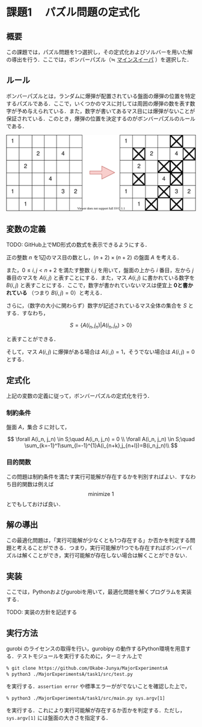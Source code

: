 # 課題1　 パズル問題の定式化

## 概要

この課題では，パズル問題を1つ選択し，その定式化およびソルバーを用いた解の導出を行う．ここでは，ボンバーパズル（≒ [マインスイーパ](https://en.wikipedia.org/wiki/Minesweeper_(video_game)) ）を選択した．

## ルール

ボンバーパズルとは，ランダムに爆弾が配置されている盤面の爆弾の位置を特定するパズルである．ここで，いくつかのマスに対しては周囲の爆弾の数を表す数字が予め与えられている．また，数字が書いてあるマス目には爆弾がないことが保証されている．このとき，爆弾の位置を決定するのがボンバーパズルのルールである．

![ボンバーパズルのイメージ図](./draft/fig/bomber_puzzle.svg)

## 変数の定義

TODO: GitHub上でMD形式の数式を表示できるようにする．

正の整数 $n$ を1辺のマス目の数とし，$(n + 2)\times (n + 2)$ の盤面 $A$ を考える．

また，$0\leq i,j < n+2$ を満たす整数 $i,j$ を用いて，盤面の上から $i$ 番目，左から $j$ 番目のマスを $A(i, j)$ と表すことにする．また，マス $A(i,j)$ に書かれている数字を $B(i,j)$ と表すことにする．ここで，数字が書かれていないマスは便宜上 **0と書かれている** （つまり $B({i,j})=0$）と考える．

さらに，（数字の大小に関わらず）数字が記述されているマス全体の集合を $S$ とする．すなわち，

$$
S = \{A(i_n,j_n)|A(i_n,j_n)>0\}
$$

と表すことができる．

そして，マス $A(i,j)$ に爆弾がある場合は $A(i, j) = 1$，そうでない場合は $A(i, j) = 0$ とする．
## 定式化

上記の変数の定義に従って，ボンバーパズルの定式化を行う．
### 制約条件

盤面 $A$，集合 $S$ に対して，

$$
\forall A(i_n, j_n) \in S;\quad A(i_n, j_n) = 0 \\
\forall A(i_n, j_n) \in S;\quad \sum_{k=-1}^1\sum_{l=-1}^{1}A(i_{n+k},j_{n+l})=B(i_n,j_n)\\
$$

### 目的関数

この問題は制約条件を満たす実行可能解が存在するかを判別すればよい．すなわち目的関数は例えば
$$
\text{minimize}\  1
$$
とでもしておけば良い．

## 解の導出

この最適化問題は，「実行可能解が少なくとも1つ存在する」か否かを判定する問題と考えることができる．つまり，実行可能解が1つでも存在すればボンバーパズルは解くことができ，実行可能解が存在しない場合は解くことができない．

## 実装

ここでは，Pythonおよびgurobiを用いて，最適化問題を解くプログラムを実装する．

TODO: 実装の方針を記述する

## 実行方法

gurobi のライセンスの取得を行い，gurobipy の動作するPython環境を用意する．テストモジュールを実行するために，ターミナル上で

```
% git clone https://github.com/Okabe-Junya/MajorExperimentsA
% python3 ./MajorExperimentsA/task1/src/test.py

```

を実行する．`assertion error` や標準エラーががでないことを確認した上で，


```
% python3 ./MajorExperimentsA/task1/src/main.py sys.argv[1]
```

を実行する．これにより実行可能解が存在するか否かを判定する．ただし，`sys.argv[1]` には盤面の大きさを指定する．